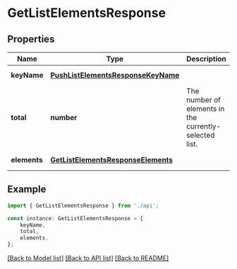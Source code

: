 # GetListElementsResponse


## Properties

Name | Type | Description | Notes
------------ | ------------- | ------------- | -------------
**keyName** | [**PushListElementsResponseKeyName**](PushListElementsResponseKeyName.md) |  | [default to undefined]
**total** | **number** | The number of elements in the currently-selected list. | [default to undefined]
**elements** | [**GetListElementsResponseElements**](GetListElementsResponseElements.md) |  | [default to undefined]

## Example

```typescript
import { GetListElementsResponse } from './api';

const instance: GetListElementsResponse = {
    keyName,
    total,
    elements,
};
```

[[Back to Model list]](../README.md#documentation-for-models) [[Back to API list]](../README.md#documentation-for-api-endpoints) [[Back to README]](../README.md)
